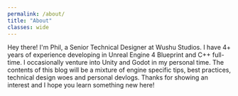 ```yaml
---
permalink: /about/
title: "About"
classes: wide
---
```


Hey there! I'm Phil, a Senior Technical Designer at Wushu Studios. I have 4+ years of experience developing in Unreal Engine 4 Blueprint and C++ full-time. I occasionally venture into Unity and Godot in my personal time. The contents of this blog will be a mixture of engine specific tips, best practices, technical design woes and personal devlogs. Thanks for showing an interest and I hope you learn something new here!